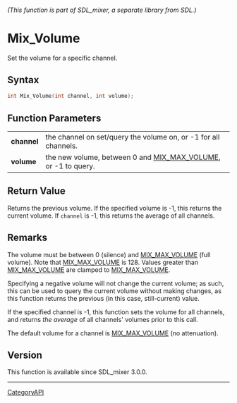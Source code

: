 ###### (This function is part of SDL_mixer, a separate library from SDL.)
# Mix_Volume

Set the volume for a specific channel.

## Syntax

```c
int Mix_Volume(int channel, int volume);

```

## Function Parameters

|                 |                                                                                 |
| --------------- | ------------------------------------------------------------------------------- |
| **channel**     | the channel on set/query the volume on, or -1 for all channels.                 |
| **volume**      | the new volume, between 0 and [MIX_MAX_VOLUME](MIX_MAX_VOLUME), or -1 to query. |

## Return Value

Returns the previous volume. If the specified volume is -1, this returns
the current volume. If `channel` is -1, this returns the average of all
channels.

## Remarks

The volume must be between 0 (silence) and [MIX_MAX_VOLUME](MIX_MAX_VOLUME)
(full volume). Note that [MIX_MAX_VOLUME](MIX_MAX_VOLUME) is 128. Values
greater than [MIX_MAX_VOLUME](MIX_MAX_VOLUME) are clamped to
[MIX_MAX_VOLUME](MIX_MAX_VOLUME).

Specifying a negative volume will not change the current volume; as such,
this can be used to query the current volume without making changes, as
this function returns the previous (in this case, still-current) value.

If the specified channel is -1, this function sets the volume for all
channels, and returns _the average_ of all channels' volumes prior to this
call.

The default volume for a channel is [MIX_MAX_VOLUME](MIX_MAX_VOLUME) (no
attenuation).

## Version

This function is available since SDL_mixer 3.0.0.

----
[CategoryAPI](CategoryAPI)

